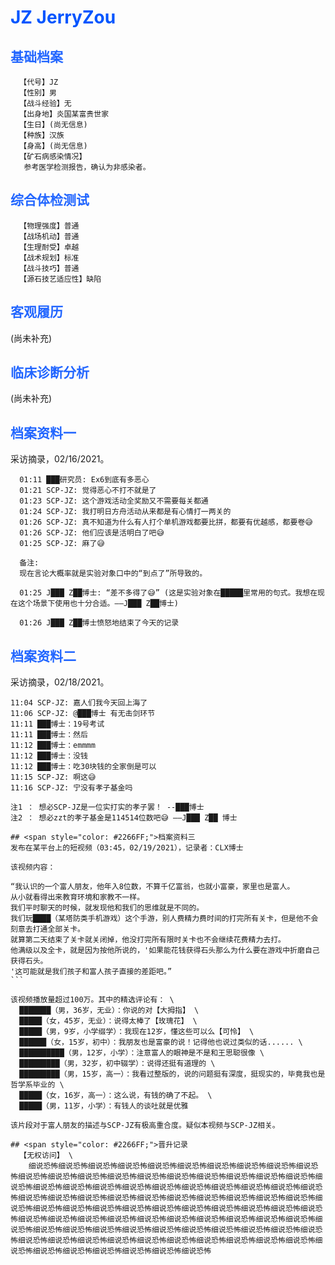 # <span style="color: #0055FF;">JZ JerryZou
## <span style="color: #2266FF;">基础档案
```
  【代号】JZ
  【性别】男
  【战斗经验】无
  【出身地】炎国某富贵世家
  【生日】(尚无信息)
  【种族】汉族
  【身高】(尚无信息)
  【矿石病感染情况】
   参考医学检测报告，确认为非感染者。
```
## <span style="color: #2266FF;">综合体检测试
```
  【物理强度】普通
  【战场机动】普通
  【生理耐受】卓越
  【战术规划】标准
  【战斗技巧】普通
  【源石技艺适应性】缺陷
```
## <span style="color: #2266FF;">客观履历
  (尚未补充)
## <span style="color: #2266FF;">临床诊断分析
  (尚未补充)
## <span style="color: #2266FF;">档案资料一
  采访摘录，02/16/2021。
```
  01:11 ███研究员: Ex6到底有多恶心 
  01:21 SCP-JZ: 觉得恶心不打不就是了 
  01:23 SCP-JZ: 这个游戏活动全奖励又不需要每关都通 
  01:24 SCP-JZ: 我打明日方舟活动从来都是有心情打一两关的 
  01:26 SCP-JZ: 真不知道为什么有人打个单机游戏都要比拼，都要有优越感，都要卷😅 
  01:26 SCP-JZ: 他们应该是活明白了吧😅 
  01:25 SCP-JZ: 麻了😅 

  备注:
  现在言论大概率就是实验对象口中的“到点了”所导致的。

  01:25 J███ Z██博士: “差不多得了😅” (这是实验对象在█████里常用的句式。我想在现在这个场景下使用也十分合适。——J███ Z██博士)

  01:26 J███ Z██博士愤怒地结束了今天的记录
```
  ## <span style="color: #2266FF;">档案资料二
  采访摘录，02/18/2021。
  ```
  11:04 SCP-JZ: 嘉人们我今天回上海了
  11:06 SCP-JZ: @███博士 有无击剑环节
  11:11 ███博士：19号考试
  11:11 ███博士：然后
  11:12 ███博士：emmmm
  11:12 ███博士：没钱
  11:12 ███博士：吃30块钱的全家倒是可以
  11:15 SCP-JZ: 啊这😅 
  11:16 SCP-JZ: 宁没有孝子基金吗

  注1 ： 想必SCP-JZ是一位实打实的孝子罢！ --███博士
  注2 ： 想必zzt的孝子基金是114514位数吧😅 ——J███ Z██ 博士

## <span style="color: #2266FF;">档案资料三
  发布在某平台上的短视频（03:45，02/19/2021），记录者：CLX博士

  该视频内容：
```
    “我认识的一个富人朋友，他年入8位数，不算千亿富翁，也就小富豪，家里也是富人。 
    从小就看得出来教育环境和家教不一样。
    我们平时聊天的时候，就发现他和我们的思维就是不同的。
    我们玩████（某塔防类手机游戏）这个手游，别人费精力费时间的打完所有关卡，但是他不会刻意去打通全部关卡。
    就算第二天结束了关卡就关闭掉，他没打完所有限时关卡也不会继续花费精力去打。
    他满级以及全卡，就是因为按他所说的，'如果能花钱获得石头那么为什么要在游戏中折磨自己获得石头。
    '这可能就是我们孩子和富人孩子直接的差距吧。”
    ```

    该视频播放量超过100万。其中的精选评论有： \
      ███████（男，36岁，无业）：你说的对【大拇指】 \
      █████（女，45岁，无业）：说得太棒了【玫瑰花】 \
      █████（男，9岁，小学缀学）：我现在12岁，懂这些可以么【可怜】 \
      ██████（女，15岁，初中）：我朋友也是富豪的说！记得他也说过类似的话...... \
      ██████████（男，12岁，小学）：注意富人的眼神是不是和王思聪很像 \
      █████████（男，32岁，初中辍学）：说得还挺有道理的 \
      █████████（男，15岁，高一）：我看过整版的，说的问题挺有深度，挺现实的，毕竟我也是哲学系毕业的 \
      █████（女，16岁，高一）：这么说，有钱的确了不起。 \
      █████（男，11岁，小学）：有钱人的谈吐就是优雅 

    该片段对于富人朋友的描述与SCP-JZ有极高重合度。疑似本视频与SCP-JZ相关。
```
## <span style="color: #2266FF;">晋升记录
  【无权访问】 \
    细说恐怖细说恐怖细说恐怖细说恐怖细说恐怖细说恐怖细说恐怖细说恐怖细说恐怖细说恐怖细说恐怖细说恐怖细说恐怖细说恐怖细说恐怖细说恐怖细说恐怖细说恐怖细说恐怖细说恐怖细说恐怖细说恐怖细说恐怖细说恐怖细说恐怖细说恐怖细说恐怖细说恐怖细说恐怖细说恐怖细说恐怖细说恐怖细说恐怖细说恐怖细说恐怖细说恐怖细说恐怖细说恐怖细说恐怖细说恐怖细说恐怖细说恐怖细说恐怖细说恐怖细说恐怖细说恐怖细说恐怖细说恐怖细说恐怖细说恐怖细说恐怖细说恐怖细说恐怖细说恐怖细说恐怖细说恐怖细说恐怖细说恐怖细说恐怖细说恐怖细说恐怖细说恐怖细说恐怖细说恐怖细说恐怖细说恐怖细说恐怖细说恐怖细说恐怖细说恐怖细说恐怖细说恐怖细说恐怖细说恐怖细说恐怖细说恐怖细说恐怖细说恐怖细说恐怖细说恐怖细说恐怖细说恐怖细说恐怖细说恐怖细说恐怖细说恐怖细说恐怖细说恐怖细说恐怖细说恐怖
